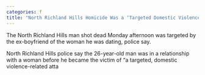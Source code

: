 ```yaml
---
categories: f
title: "North Richland Hills Homicide Was a ‘Targeted Domestic ViolenceRelated Attack Police"
---
```


The North Richland Hills man shot dead Monday afternoon was targeted by the ex-boyfriend of the woman he was dating, police say.



North Richland Hills police say the 26-year-old man was in a relationship with a woman before he became the victim of &#8220;a targeted, domestic violence-related atta